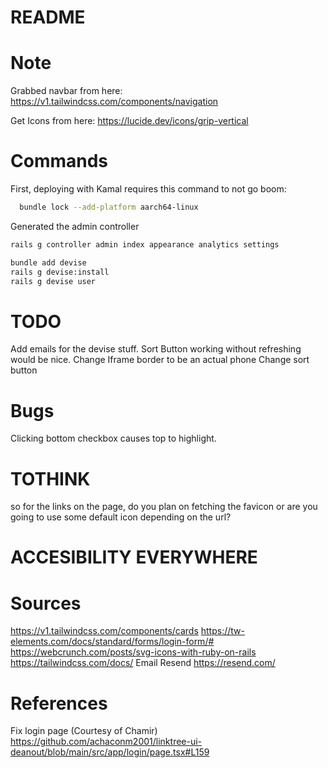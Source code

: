 # README

# Note
Grabbed navbar from here:
https://v1.tailwindcss.com/components/navigation

Get Icons from here:
https://lucide.dev/icons/grip-vertical

# Commands

First, deploying with Kamal requires this command to not go boom:
```bash
  bundle lock --add-platform aarch64-linux
```

Generated the admin controller
```bash
rails g controller admin index appearance analytics settings
```

```bash
bundle add devise
rails g devise:install
rails g devise user
```

# TODO
Add emails for the devise stuff.
Sort Button working without refreshing would be nice.
Change Iframe border to be an actual phone
Change sort button

# Bugs
Clicking bottom checkbox causes top to highlight.


# TOTHINK
so for the links on the page, do you plan on fetching the favicon or are you going to use some default icon depending on the url?

# ACCESIBILITY EVERYWHERE


# Sources
https://v1.tailwindcss.com/components/cards
https://tw-elements.com/docs/standard/forms/login-form/#
https://webcrunch.com/posts/svg-icons-with-ruby-on-rails
https://tailwindcss.com/docs/
Email Resend
https://resend.com/ 

# References
Fix login page (Courtesy of Chamir)
https://github.com/achaconm2001/linktree-ui-deanout/blob/main/src/app/login/page.tsx#L159